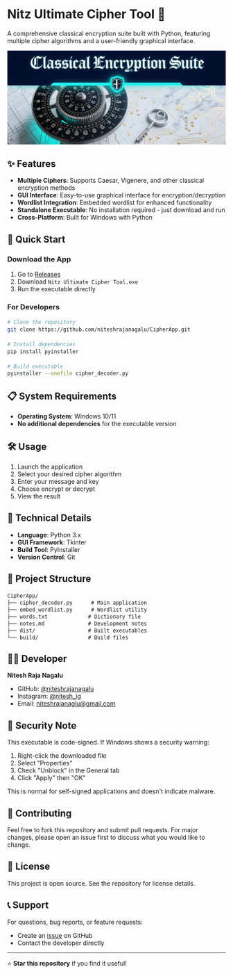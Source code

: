 # Nitz Ultimate Cipher Tool 🔐

A comprehensive classical encryption suite built with Python, featuring multiple cipher algorithms and a user-friendly graphical interface.

![Cipher Tool Banner](DevAssets/Classical%20Encryption%20Suite%20Banner%20Gothic%20Font.png)

## ✨ Features

- **Multiple Ciphers**: Supports Caesar, Vigenere, and other classical encryption methods
- **GUI Interface**: Easy-to-use graphical interface for encryption/decryption
- **Wordlist Integration**: Embedded wordlist for enhanced functionality
- **Standalone Executable**: No installation required - just download and run
- **Cross-Platform**: Built for Windows with Python

## 🚀 Quick Start

### Download the App
1. Go to [Releases](https://github.com/niteshrajanagalu/CipherApp/releases)
2. Download `Nitz Ultimate Cipher Tool.exe`
3. Run the executable directly

### For Developers
```bash
# Clone the repository
git clone https://github.com/niteshrajanagalu/CipherApp.git

# Install dependencies
pip install pyinstaller

# Build executable
pyinstaller --onefile cipher_decoder.py
```

## 📋 System Requirements

- **Operating System**: Windows 10/11
- **No additional dependencies** for the executable version

## 🛠️ Usage

1. Launch the application
2. Select your desired cipher algorithm
3. Enter your message and key
4. Choose encrypt or decrypt
5. View the result

## 🔧 Technical Details

- **Language**: Python 3.x
- **GUI Framework**: Tkinter
- **Build Tool**: PyInstaller
- **Version Control**: Git

## 📁 Project Structure

```
CipherApp/
├── cipher_decoder.py      # Main application
├── embed_wordlist.py      # Wordlist utility
├── words.txt             # Dictionary file
├── notes.md              # Development notes
├── dist/                 # Built executables
└── build/                # Build files
```

## 👨‍💻 Developer

**Nitesh Raja Nagalu**
- GitHub: [@niteshrajanagalu](https://github.com/niteshrajanagalu)
- Instagram: [@nitesh_ig](https://www.instagram.com/nitesh_ig/)
- Email: niteshrajanaglu@gmail.com

## 📜 Security Note

This executable is code-signed. If Windows shows a security warning:
1. Right-click the downloaded file
2. Select "Properties"
3. Check "Unblock" in the General tab
4. Click "Apply" then "OK"

This is normal for self-signed applications and doesn't indicate malware.

## 🤝 Contributing

Feel free to fork this repository and submit pull requests. For major changes, please open an issue first to discuss what you would like to change.

## 📄 License

This project is open source. See the repository for license details.

## 📞 Support

For questions, bug reports, or feature requests:
- Create an [issue](https://github.com/niteshrajanagalu/CipherApp/issues) on GitHub
- Contact the developer directly

---

⭐ **Star this repository** if you find it useful!
